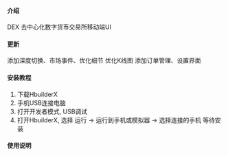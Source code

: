 #### 介绍
DEX 去中心化数字货币交易所移动端UI

#### 更新
添加深度切换、市场事件、优化细节
优化K线图
添加订单管理、设置界面


#### 安装教程

1. 下载HbuilderX
2. 手机USB连接电脑
3. 打开开发者模式, USB调试
4. 打开HbuilderX, 选择 运行 -> 运行到手机或模拟器 -> 选择连接的手机  等待安装

#### 使用说明

